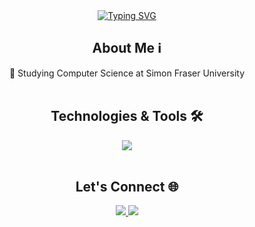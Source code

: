 <div align="center"> 
  <a href="https://git.io/typing-svg"><img src="https://readme-typing-svg.demolab.com?font=Poppins&weight=600&size=35&duration=2000&pause=1000&center=true&vCenter=true&random=false&width=435&lines=Hi+there!+%F0%9F%91%8B;I'm+Derek+Gee.+😀" alt="Typing SVG" /></a>
</div>

<h2 align="center">About Me ℹ️</h2>
<div align="center"> 
  🏫 Studying Computer Science at Simon Fraser University
</div>
<br/>

<h2 align="center">Technologies & Tools 🛠️</h2>
<div align="center">
    <img src="https://skillicons.dev/icons?i=react,html,css,vscode,github,figma,tailwind,git,python,javascript,java,cpp,mysql" />
</div>
<br/>

<h2 align="center">Let's Connect 🌐</h2>
<div align="center"> 
  <a href="https://linkedin.com/in/derek-gee" target="_blank">
    <img src="https://img.shields.io/badge/LinkedIn-0077B5?style=for-the-badge&logo=linkedin&logoColor=white" target="_blank" />
  </a>
  <a href="https://dgee02.github.io" target="_blank">
     <img src="https://img.shields.io/badge/Portfolio-FF5722?style=for-the-badge&logo=todoist&logoColor=white" target="_blank" /> <!-- sqlite, safari, google-chrome are other good icon options -->
  </a>
</div>
